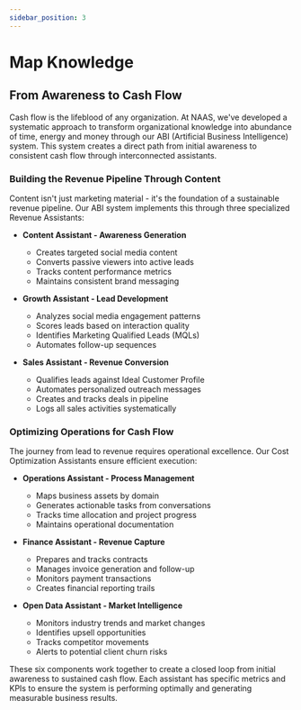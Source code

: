 ```yaml
---
sidebar_position: 3
---
```


# Map Knowledge

<!-- ![KG](/img/KG.png) -->

## From Awareness to Cash Flow

Cash flow is the lifeblood of any organization. At NAAS, we've developed a systematic approach to transform organizational knowledge into abundance of time, energy and money through our ABI (Artificial Business Intelligence) system. This system creates a direct path from initial awareness to consistent cash flow through interconnected assistants.

### Building the Revenue Pipeline Through Content

Content isn't just marketing material - it's the foundation of a sustainable revenue pipeline. Our ABI system implements this through three specialized Revenue Assistants:

* **Content Assistant - Awareness Generation**
  - Creates targeted social media content
  - Converts passive viewers into active leads
  - Tracks content performance metrics
  - Maintains consistent brand messaging

* **Growth Assistant - Lead Development**
  - Analyzes social media engagement patterns
  - Scores leads based on interaction quality
  - Identifies Marketing Qualified Leads (MQLs)
  - Automates follow-up sequences

* **Sales Assistant - Revenue Conversion**
  - Qualifies leads against Ideal Customer Profile
  - Automates personalized outreach messages
  - Creates and tracks deals in pipeline
  - Logs all sales activities systematically

### Optimizing Operations for Cash Flow

The journey from lead to revenue requires operational excellence. Our Cost Optimization Assistants ensure efficient execution:

* **Operations Assistant - Process Management**
  - Maps business assets by domain
  - Generates actionable tasks from conversations
  - Tracks time allocation and project progress
  - Maintains operational documentation

* **Finance Assistant - Revenue Capture**
  - Prepares and tracks contracts
  - Manages invoice generation and follow-up
  - Monitors payment transactions
  - Creates financial reporting trails

* **Open Data Assistant - Market Intelligence**
  - Monitors industry trends and market changes
  - Identifies upsell opportunities
  - Tracks competitor movements
  - Alerts to potential client churn risks

<!-- ![engines](/img/engines.png) -->

These six components work together to create a closed loop from initial awareness to sustained cash flow. Each assistant has specific metrics and KPIs to ensure the system is performing optimally and generating measurable business results.
